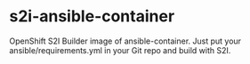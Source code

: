 # s2i-ansible-container
OpenShift S2I Builder image of ansible-container.  Just put your ansible/requirements.yml in your Git repo and build with S2I.
